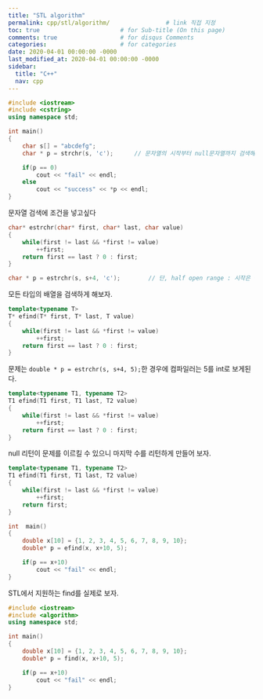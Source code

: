 ```yaml
---
title: "STL algorithm"
permalink: cpp/stl/algorithm/                # link 직접 지정
toc: true                       # for Sub-title (On this page)
comments: true                  # for disqus Comments
categories:                     # for categories
date: 2020-04-01 00:00:00 -0000
last_modified_at: 2020-04-01 00:00:00 -0000
sidebar:
  title: "C++"
  nav: cpp
---
```


```cpp
#include <iostream>
#include <cstring>
using namespace std;

int main()
{
    char s[] = "abcdefg";
    char * p = strchr(s, 'c');      // 문자열의 시작부터 null문자열까지 검색해달라

    if(p == 0)
        cout << "fail" << endl;
    else
        cout << "success" << *p << endl;
}
```

문자열 검색에 조건을 넣고싶다<br>

```cpp
char* estrchr(char* first, char* last, char value)
{
    while(first != last && *first != value)
        ++first;
    return first == last ? 0 : first;
}

char * p = estrchr(s, s+4, 'c');        // 단, half open range : 시작은 검색에 넣지만 마지막은 검색에 넣지 않음.
```

모든 타입의 배열을 검색하게 해보자.

```cpp
template<typename T>
T* efind(T* first, T* last, T value)
{
    while(first != last && *first != value)
        ++first;
    return first == last ? 0 : first;
}
```

문제는 `double * p = estrchr(s, s+4, 5);`한 경우에 컴파일러는 5를 int로 보게된다.

```cpp
template<typename T1, typename T2>
T1 efind(T1 first, T1 last, T2 value)
{
    while(first != last && *first != value)
        ++first;
    return first == last ? 0 : first;
}
```

null 리턴이 문제를 이르킬 수 있으니 마지막 수를 리턴하게 만들어 보자.

```cpp
template<typename T1, typename T2>
T1 efind(T1 first, T1 last, T2 value)
{
    while(first != last && *first != value)
        ++first;
    return first;
}

int  main()
{
    double x[10] = {1, 2, 3, 4, 5, 6, 7, 8, 9, 10};
    double* p = efind(x, x+10, 5);

    if(p == x+10)
        cout << "fail" << endl;
}
```

STL에서 지원하는 find를 실제로 보자.

```cpp
#include <iostream>
#include <algorithm>
using namespace std;

int main()
{
    double x[10] = {1, 2, 3, 4, 5, 6, 7, 8, 9, 10};
    double* p = find(x, x+10, 5);

    if(p == x+10)
        cout << "fail" << endl;
}
```